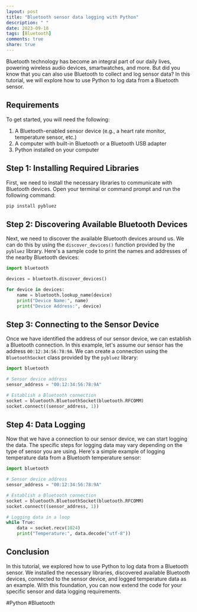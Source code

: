 ```yaml
---
layout: post
title: "Bluetooth sensor data logging with Python"
description: " "
date: 2023-09-18
tags: [Bluetooth]
comments: true
share: true
---
```


Bluetooth technology has become an integral part of our daily lives, powering wireless audio devices, smartwatches, and more. But did you know that you can also use Bluetooth to collect and log sensor data? In this tutorial, we will explore how to use Python to log data from a Bluetooth sensor.

## Requirements
To get started, you will need the following:

1. A Bluetooth-enabled sensor device (e.g., a heart rate monitor, temperature sensor, etc.)
2. A computer with built-in Bluetooth or a Bluetooth USB adapter
3. Python installed on your computer

## Step 1: Installing Required Libraries
First, we need to install the necessary libraries to communicate with Bluetooth devices. Open your terminal or command prompt and run the following command:

```python
pip install pybluez
```

## Step 2: Discovering Available Bluetooth Devices
Next, we need to discover the available Bluetooth devices around us. We can do this by using the `discover_devices()` function provided by the `pybluez` library. Here's a sample code to print the names and addresses of the nearby Bluetooth devices:

```python
import bluetooth

devices = bluetooth.discover_devices()

for device in devices:
    name = bluetooth.lookup_name(device)
    print("Device Name:", name)
    print("Device Address:", device)
```

## Step 3: Connecting to the Sensor Device
Once we have identified the address of our sensor device, we can establish a Bluetooth connection. In this example, let's assume our sensor has the address `00:12:34:56:78:9A`. We can create a connection using the `BluetoothSocket` class provided by the `pybluez` library:

```python
import bluetooth

# Sensor device address
sensor_address = "00:12:34:56:78:9A"

# Establish a Bluetooth connection
socket = bluetooth.BluetoothSocket(bluetooth.RFCOMM)
socket.connect((sensor_address, 1))
```

## Step 4: Data Logging
Now that we have a connection to our sensor device, we can start logging the data. The specific steps for logging data may vary depending on the type of sensor you are using. Here's a simple example of logging temperature data from a Bluetooth temperature sensor:

```python
import bluetooth

# Sensor device address
sensor_address = "00:12:34:56:78:9A"

# Establish a Bluetooth connection
socket = bluetooth.BluetoothSocket(bluetooth.RFCOMM)
socket.connect((sensor_address, 1))

# Logging data in a loop
while True:
    data = socket.recv(1024)
    print("Temperature:", data.decode("utf-8"))
```

## Conclusion
In this tutorial, we explored how to use Python to log data from a Bluetooth sensor. We installed the necessary libraries, discovered available Bluetooth devices, connected to the sensor device, and logged temperature data as an example. With this foundation, you can now extend the code for your specific sensor and data logging requirements.

#Python #Bluetooth